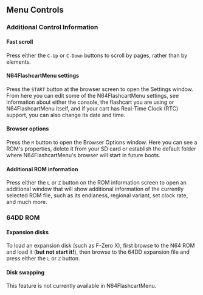 ## Menu Controls

### Additional Control Information

#### Fast scroll
Press either the `C-Up` or `C-Down` buttons to scroll by pages, rather than by elements.

#### N64FlashcartMenu settings
Press the `START` button at the browser screen to open the Settings window. From here you can edit some of the N64FlashcartMenu settings, 
see information about either the console, the flashcart you are using or N64FlashcartMenu itself, and if your cart has Real-Time Clock (RTC) support, 
you can also change its date and time.

#### Browser options
Press the `R` button to open the Browser Options window. Here you can see a ROM's properties, delete it from your SD card or establish the default folder 
where N64FlashcartMenu's browser will start in future boots.

#### Additional ROM information
Press either the `L` or `Z` button on the ROM information screen to open an additional window that will show additional information of the currently 
selected ROM file, such as its endianess, regional variant, set clock rate, and much more.

### 64DD ROM

#### Expansion disks
To load an expansion disk (such as F-Zero X), first browse to the N64 ROM and load it (**but not start it!**), then browse to the 64DD expansion file and press either the `L` or `Z` button.

#### Disk swapping
This feature is not currently available in N64FlashcartMenu.
